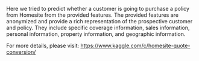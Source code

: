 Here we tried to predict whether a customer is going to purchase a policy from Homesite from the provided features.
The provided features are anonymized and provide a rich representation of the prospective customer and policy. They include specific coverage information, sales information, personal information, property information, and geographic information. 

For more details, please visit: https://www.kaggle.com/c/homesite-quote-conversion/
